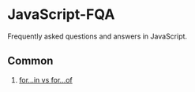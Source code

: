 # JavaScript-FQA

Frequently asked questions and answers in JavaScript.

## Common

1. [for...in vs for...of](common/for-in-of.md)